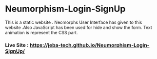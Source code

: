 # Neumorphism-Login-SignUp
This is a static website . Neomorphs User Interface has given to this website .Also JavaScript has been used for hide and show the form. Text animation is represent the CSS part.
### Live Site : https://jeba-tech.github.io/Neumorphism-Login-SignUp/
